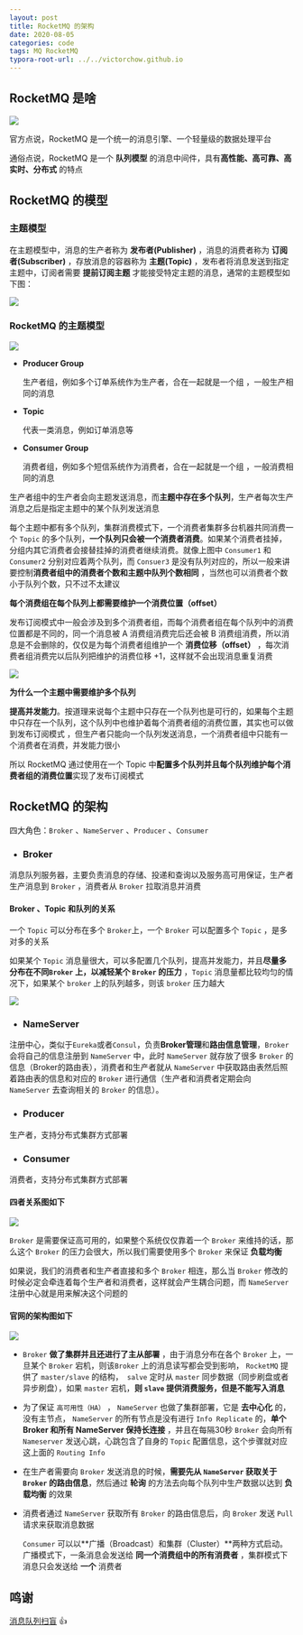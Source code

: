 ```yaml
---
layout: post
title: RocketMQ 的架构
date: 2020-08-05
categories: code
tags: MQ RocketMQ
typora-root-url: ../../victorchow.github.io
---
```


> 

## RocketMQ 是啥

![](/assets/img/20200805-1.png)

官方点说，RocketMQ 是一个统一的消息引擎、一个轻量级的数据处理平台

通俗点说，RocketMQ 是一个 **队列模型** 的消息中间件，具有**高性能、高可靠、高实时、分布式** 的特点

## RocketMQ 的模型

### 主题模型

在主题模型中，消息的生产者称为 **发布者(Publisher)** ，消息的消费者称为 **订阅者(Subscriber)** ，存放消息的容器称为 **主题(Topic)** ，发布者将消息发送到指定主题中，订阅者需要 **提前订阅主题** 才能接受特定主题的消息，通常的主题模型如下图：

![](/assets/img/20200805-2.svg)

### RocketMQ 的主题模型

![](/assets/img/20200805-3.svg)

* **Producer Group**

  生产者组，例如多个订单系统作为生产者，合在一起就是一个组 ，一般生产相同的消息

* **Topic**

  代表一类消息，例如订单消息等

* **Consumer Group**

  消费者组，例如多个短信系统作为消费者，合在一起就是一个组 ，一般消费相同的消息

生产者组中的生产者会向主题发送消息，而**主题中存在多个队列**，生产者每次生产消息之后是指定主题中的某个队列发送消息

每个主题中都有多个队列，集群消费模式下，一个消费者集群多台机器共同消费一个 `Topic` 的多个队列，**一个队列只会被一个消费者消费**。如果某个消费者挂掉，分组内其它消费者会接替挂掉的消费者继续消费。就像上图中 `Consumer1` 和 `Consumer2` 分别对应着两个队列，而 `Consuer3` 是没有队列对应的，所以一般来讲要控制**消费者组中的消费者个数和主题中队列个数相同** ，当然也可以消费者个数小于队列个数，只不过不太建议

**每个消费组在每个队列上都需要维护一个消费位置（offset）**

发布订阅模式中一般会涉及到多个消费者组，而每个消费者组在每个队列中的消费位置都是不同的，同一个消息被 A 消费组消费完后还会被 B 消费组消费，所以消息是不会删除的，仅仅是为每个消费者组维护一个 **消费位移（offset）** ，每次消费者组消费完以后队列把维护的消费位移 +1，这样就不会出现消息重复消费

![](/assets/img/20200805-4.svg)

**为什么一个主题中需要维护多个队列**

**提高并发能力**。按道理来说每个主题中只存在一个队列也是可行的，如果每个主题中只存在一个队列，这个队列中也维护着每个消费者组的消费位置，其实也可以做到发布订阅模式 ，但生产者只能向一个队列发送消息，一个消费者组中只能有一个消费者在消费，并发能力很小

所以 RocketMQ 通过使用在一个 Topic 中**配置多个队列并且每个队列维护每个消费者组的消费位置**实现了发布订阅模式

## RocketMQ 的架构

四大角色：`Broker` 、`NameServer` 、`Producer` 、`Consumer`

* ### Broker

消息队列服务器，主要负责消息的存储、投递和查询以及服务高可用保证，生产者生产消息到 `Broker` ，消费者从 `Broker` 拉取消息并消费

#### Broker 、Topic 和队列的关系

一个 `Topic` 可以分布在多个 `Broker`上，一个 `Broker` 可以配置多个 `Topic` ，是多对多的关系

如果某个 `Topic` 消息量很大，可以多配置几个队列，提高并发能力，并且**尽量多分布在不同`Broker` 上，以减轻某个 `Broker` 的压力** ，`Topic` 消息量都比较均匀的情况下，如果某个 `broker` 上的队列越多，则该 `broker` 压力越大

![](/assets/img/20200805-5.svg)

* ### NameServer

注册中心，类似于`Eureka`或者`Consul`，负责**Broker管理**和**路由信息管理**，`Broker` 会将自己的信息注册到 `NameServer` 中，此时 `NameServer` 就存放了很多 `Broker` 的信息（Broker的路由表），消费者和生产者就从 `NameServer` 中获取路由表然后照着路由表的信息和对应的 `Broker` 进行通信（生产者和消费者定期会向 `NameServer` 去查询相关的 `Broker` 的信息）。

* ### Producer

生产者，支持分布式集群方式部署

* ### Consumer

消费者，支持分布式集群方式部署

#### 四者关系图如下

![](/assets/img/20200805-6.svg)

 `Broker` 是需要保证高可用的，如果整个系统仅仅靠着一个 `Broker` 来维持的话，那么这个 `Broker` 的压力会很大，所以我们需要使用多个 `Broker` 来保证 **负载均衡** 

如果说，我们的消费者和生产者直接和多个 `Broker` 相连，那么当 `Broker` 修改的时候必定会牵连着每个生产者和消费者，这样就会产生耦合问题，而 `NameServer` 注册中心就是用来解决这个问题的

#### 官网的架构图如下

![](/assets/img/20200805-7.jpg)

*  `Broker` **做了集群并且还进行了主从部署** ，由于消息分布在各个 `Broker` 上，一旦某个 `Broker` 宕机，则该`Broker` 上的消息读写都会受到影响， `RocketMQ` 提供了 `master/slave` 的结构，` salve` 定时从 `master` 同步数据（同步刷盘或者异步刷盘），如果 `master` 宕机，**则 `slave` 提供消费服务，但是不能写入消息**

* 为了保证 `高可用性（HA）` ， `NameServer` 也做了集群部署，它是 **去中心化** 的，没有主节点， `NameServer` 的所有节点是没有进行 `Info Replicate` 的，**单个 Broker 和所有 NameServer 保持长连接** ，并且在每隔30秒 `Broker` 会向所有 `Nameserver` 发送心跳，心跳包含了自身的 `Topic` 配置信息，这个步骤就对应这上面的 `Routing Info` 

* 在生产者需要向 `Broker` 发送消息的时候，**需要先从 `NameServer` 获取关于 `Broker` 的路由信息**，然后通过 **轮询** 的方法去向每个队列中生产数据以达到 **负载均衡** 的效果

* 消费者通过 `NameServer` 获取所有 `Broker` 的路由信息后，向 `Broker` 发送 `Pull` 请求来获取消息数据

  `Consumer` 可以以**广播（Broadcast）和集群（Cluster）**两种方式启动。广播模式下，一条消息会发送给 **同一个消费组中的所有消费者** ，集群模式下消息只会发送给 **一个** 消费者

## 鸣谢

[消息队列扫盲](https://github.com/Snailclimb/JavaGuide/blob/master/docs/system-design/data-communication/RocketMQ.md) 👍